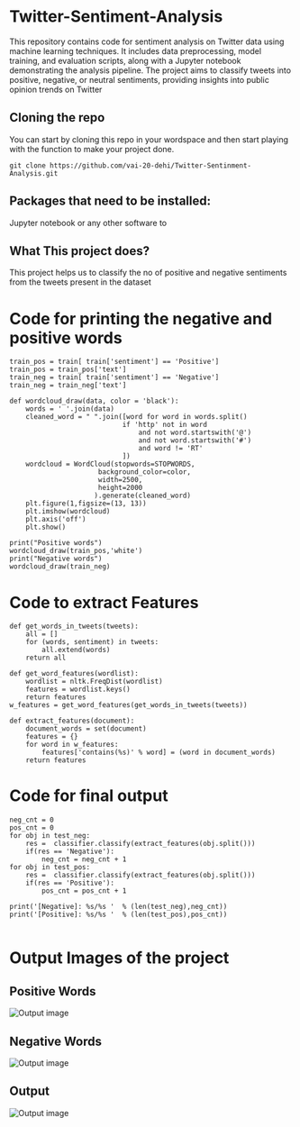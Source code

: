 # Twitter-Sentiment-Analysis
 This repository contains code for sentiment analysis on Twitter data using machine learning techniques. It includes data preprocessing, model training, and evaluation scripts, along with a Jupyter notebook demonstrating the analysis pipeline. The project aims to classify tweets into positive, negative, or neutral sentiments, providing insights into public opinion trends on Twitter

 ## Cloning the repo
You can start by cloning this repo in your wordspace and then start playing with the function to make your project done.
```
git clone https://github.com/vai-20-dehi/Twitter-Sentinment-Analysis.git
```

## Packages that need to be installed:

Jupyter notebook or any other software to

## What This project does?
This project helps us to classify the no of positive and negative sentiments from the tweets present in the dataset

# Code for printing the negative and positive words
```
train_pos = train[ train['sentiment'] == 'Positive']
train_pos = train_pos['text']
train_neg = train[ train['sentiment'] == 'Negative']
train_neg = train_neg['text']

def wordcloud_draw(data, color = 'black'):
    words = ' '.join(data)
    cleaned_word = " ".join([word for word in words.split()
                            if 'http' not in word
                                and not word.startswith('@')
                                and not word.startswith('#')
                                and word != 'RT'
                            ])
    wordcloud = WordCloud(stopwords=STOPWORDS,
                      background_color=color,
                      width=2500,
                      height=2000
                     ).generate(cleaned_word)
    plt.figure(1,figsize=(13, 13))
    plt.imshow(wordcloud)
    plt.axis('off')
    plt.show()
    
print("Positive words")
wordcloud_draw(train_pos,'white')
print("Negative words")
wordcloud_draw(train_neg)

```

# Code to extract Features
```
def get_words_in_tweets(tweets):
    all = []
    for (words, sentiment) in tweets:
        all.extend(words)
    return all

def get_word_features(wordlist):
    wordlist = nltk.FreqDist(wordlist)
    features = wordlist.keys()
    return features
w_features = get_word_features(get_words_in_tweets(tweets))

def extract_features(document):
    document_words = set(document)
    features = {}
    for word in w_features:
        features['contains(%s)' % word] = (word in document_words)
    return features
```
# Code for final output

```
neg_cnt = 0
pos_cnt = 0
for obj in test_neg: 
    res =  classifier.classify(extract_features(obj.split()))
    if(res == 'Negative'): 
        neg_cnt = neg_cnt + 1
for obj in test_pos: 
    res =  classifier.classify(extract_features(obj.split()))
    if(res == 'Positive'): 
        pos_cnt = pos_cnt + 1
        
print('[Negative]: %s/%s '  % (len(test_neg),neg_cnt))        
print('[Positive]: %s/%s '  % (len(test_pos),pos_cnt)) 


```

# Output Images of the project
## Positive Words
![Output image](https://github.com/tanny7125/Twitter-Sentiment-Analysis/blob/main/Output%20Images/Screenshot%20(810).png?raw=true)

## Negative Words
![Output image](https://github.com/tanny7125/Twitter-Sentiment-Analysis/blob/main/Output%20Images/Screenshot%20(811).png?raw=true)

## Output
![Output image](https://github.com/tanny7125/Twitter-Sentiment-Analysis/blob/main/Output%20Images/Screenshot%20(812).png?raw=true)
